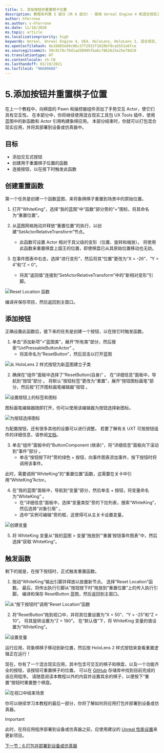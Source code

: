 ```yaml
---
title: 5. 添加按钮并重置棋子位置
description: 教程系列第 5 部分（共 6 部分）- 使用 Unreal Engine 4 和混合现实工具包 UX Tools 插件构建一款象棋应用
author: hferrone
ms.author: v-hferrone
ms.date: 11/18/2020
ms.topic: article
ms.localizationpriority: high
keywords: Unreal, Unreal Engine 4, UE4, HoloLens, HoloLens 2, 混合现实, 教程, 入门, mrtk, uxt, UX Tools, 文档, 混合现实头戴显示设备, windows 混合现实头戴显示设备, 虚拟现实头戴显示设备
ms.openlocfilehash: 8e16865e89c06c37f2932f1828bf8ca5551e6fce
ms.sourcegitcommit: 59c91f8c70d1ad30995fba6cf862615e25e78d10
ms.translationtype: HT
ms.contentlocale: zh-CN
ms.lasthandoff: 03/19/2021
ms.locfileid: "96609688"
---
```

# <a name="5-adding-a-button--resetting-piece-locations"></a>5.添加按钮并重置棋子位置

在上一个教程中，向棋盘的 Pawn 和操控器组件添加了手势交互 Actor，使它们具有交互性。 在本部分中，你将继续使用混合现实工具包 UX Tools 插件，使用蓝图中的新函数和 Actor 引用构建象棋应用。 本部分结束时，你就可以打包混合现实应用，并将其部署到设备或仿真器中。

## <a name="objectives"></a>目标

* 添加交互式按钮
* 创建用于重置棋子位置的函数
* 连接按钮，以在按下时触发此函数

## <a name="creating-a-reset-function"></a>创建重置函数

第一个任务是创建一个函数蓝图，来将象棋棋子重置到场景中的原始位置。

1.  打开“WhiteKing”，选择“我的蓝图”中“函数”部分旁的“+”图标，将其命名为“重置位置”。    

2.  从蓝图网格拖动并释放“重置位置”的执行，以创建“SetActorRelativeTransform”节点。 
    * 此函数可设置 Actor 相对于其父级的变形（位置、旋转和缩放）。 将使用此函数来重置棋盘上国王的位置，即使棋盘已从其原始位置移动也无妨。

3. 在事件图表中右击，选择“进行变形”，然后将其“位置”更改为“X = -26”、“Y = 4”和“Z = 0”。    
    * 将其“返回值”连接到“SetActorRelativeTransform”中的“新相对变形”引脚。  

![Reset Location 函数](images/unreal-uxt/5-function.PNG)

编译并保存项目，然后返回到主窗口。 


## <a name="adding-a-button"></a>添加按钮

正确设置此函数后，接下来的任务是创建一个按钮，以在按它时触发函数。

1.  单击“添加新项”>“蓝图类”，展开“所有类”部分，然后搜索“UxtPressableButtonActor”  。
    * 将其命名为“ResetButton”，然后双击以打开蓝图

![从 HoloLens 2 样式按钮为新蓝图建立子类](images/unreal-uxt/5-subclass.PNG)

2. 确保在“组件”面板中选择了“ResetButton(自身)” 。 在“详细信息”面板中，导航到“按钮”部分 。 将默认“按钮标签”更改为“重置”，展开“按钮图标画笔”部分，然后按“打开图标画笔编辑器”按钮  。

![设置按钮上的标签和图标](images/unreal-uxt/5-buttonconfig.PNG)

图标画笔编辑器随即打开，你可以使用该编辑器为按钮选择新图标。

![为按钮选择图标](images/unreal-uxt/5-iconbrusheditor.PNG)

为配置按钮，还有很多其他的设置可以进行调整。 若要了解有关 UXT 可按按钮组件的详细信息，请参阅[文档](https://microsoft.github.io/MixedReality-UXTools-Unreal/Docs/PressableButton.html)。

3. 单击“组件”面板中的“ButtonComponent (继承)”，将“详细信息”面板向下滚动到“事件”部分   。
    * 单击“按钮按下时”旁的绿色 + 按钮，向事件图表添加事件，按下按钮时将调用该事件。

此时，需要调用“WhiteKing”的“重置位置”函数，这需要在关卡中引用“WhiteKing”Actor。  

4.  在“我的蓝图”面板中，导航到“变量”部分，然后单击 + 按钮，将变量命名为“WhiteKing”   。
    * 在“详细信息”面板中，选择“变量类型”旁的下拉列表，搜索“WhiteKing”，然后选择“对象引用”   。
    * 选中“实例可编辑”旁的框，这使得可从主关卡设置变量。

![创建变量](images/unreal-uxt/5-var.PNG)

5.  将 WhiteKing 变量从“我的蓝图 > 变量”拖放到“‘重置’按钮事件图表”中，然后选择“获取 WhiteKing”。

## <a name="firing-the-function"></a>触发函数

剩下的就是，在按下按钮时，正式触发重置函数。

1.  拖动“WhiteKing”输出引脚并释放以放置新节点。 选择“Reset Location”函数。 最后，将传出执行引脚从“按钮按下时”拖放到“重置位置”上的传入执行引脚。 编译和保存 ResetButton 蓝图，然后返回到主窗口。

![从“按下按钮时”调用“Reset Location”函数](images/unreal-uxt/5-callresetloc.PNG)

2.  将“ResetButton”拖到视口中，并将其位置设置为“X = 50”、“Y = -25”和“Z = 10”。   将其旋转设置为“Z = 180”。 在“默认值”下，将 WhiteKing 变量的值设置为“WhiteKing”。  

![设置变量](images/unreal-uxt/5-buttonlevel.PNG)

运行应用，将象棋棋子移动到新位置，然后按 HoloLens 2 样式按钮来查看重置逻辑正在运行！

现在，你有了一个混合现实应用，其中包含可交互的棋子和棋盘，以及一个功能齐全的按钮，该按钮可重置棋子的位置。 可以在 [GitHub](https://github.com/microsoft/MixedReality-Unreal-Samples/tree/master/ChessApp) 存储库中找到目前完成的该应用程序。 请随意阅读本教程以外的内容并设置其余的棋子，以便按下“重置”按钮时重置整个棋盘。

![在视口中结束场景](images/unreal-uxt/5-endscene.PNG)

你可以继续学习本教程的最后一部分，你将了解如何将应用打包并部署到设备或仿真器。

> [!IMPORTANT]
> 此时，在将应用程序部署到设备或仿真器之前，应使用建议的 [Unreal 性能设置](../performance-recommendations-for-unreal.md)来更新项目。

[下一节：6.打包并部署到设备或仿真器](unreal-uxt-ch6.md)
